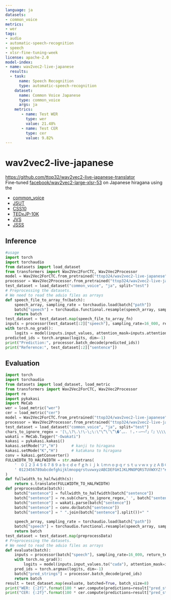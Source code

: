 ```yaml
---
language: ja
datasets:
- common_voice
metrics:
- wer
tags:
- audio
- automatic-speech-recognition
- speech
- xlsr-fine-tuning-week
license: apache-2.0
model-index:
- name: wav2vec2-live-japanese
  results:
  - task:
      name: Speech Recognition
      type: automatic-speech-recognition
    dataset:
      name: Common Voice Japanese
      type: common_voice
      args: ja
    metrics:
       - name: Test WER
         type: wer
         value: 21.48%
       - name: Test CER
         type: cer
         value: 9.82%
---
```

# wav2vec2-live-japanese
https://github.com/ttop32/wav2vec2-live-japanese-translator    
Fine-tuned [facebook/wav2vec2-large-xlsr-53](https://huggingface.co/facebook/wav2vec2-large-xlsr-53) on Japanese hiragana using the 
- [common_voice](https://huggingface.co/datasets/common_voice)     
- [JSUT](https://sites.google.com/site/shinnosuketakamichi/publication/jsut)     
- [CSS10](https://github.com/Kyubyong/css10)     
- [TEDxJP-10K](https://github.com/laboroai/TEDxJP-10K)     
- [JVS](https://sites.google.com/site/shinnosuketakamichi/research-topics/jvs_corpus)
- [JSSS](https://sites.google.com/site/shinnosuketakamichi/research-topics/jsss_corpus)
## Inference
```python
#usage
import torch
import torchaudio
from datasets import load_dataset
from transformers import Wav2Vec2ForCTC, Wav2Vec2Processor
model = Wav2Vec2ForCTC.from_pretrained("ttop324/wav2vec2-live-japanese")
processor = Wav2Vec2Processor.from_pretrained("ttop324/wav2vec2-live-japanese")
test_dataset = load_dataset("common_voice", "ja", split="test")
# Preprocessing the datasets.
# We need to read the aduio files as arrays
def speech_file_to_array_fn(batch):
    speech_array, sampling_rate = torchaudio.load(batch["path"])
    batch["speech"] = torchaudio.functional.resample(speech_array, sampling_rate, 16000)[0].numpy()    
    return batch
test_dataset = test_dataset.map(speech_file_to_array_fn)
inputs = processor(test_dataset[:2]["speech"], sampling_rate=16_000, return_tensors="pt", padding=True)
with torch.no_grad():
	logits = model(inputs.input_values, attention_mask=inputs.attention_mask).logits
predicted_ids = torch.argmax(logits, dim=-1)
print("Prediction:", processor.batch_decode(predicted_ids))
print("Reference:", test_dataset[:2]["sentence"])
```
## Evaluation
```python
import torch
import torchaudio
from datasets import load_dataset, load_metric
from transformers import Wav2Vec2ForCTC, Wav2Vec2Processor
import re
import pykakasi 
import MeCab
wer = load_metric("wer")
cer = load_metric("cer")
model = Wav2Vec2ForCTC.from_pretrained("ttop324/wav2vec2-live-japanese").to("cuda")
processor = Wav2Vec2Processor.from_pretrained("ttop324/wav2vec2-live-japanese")
test_dataset = load_dataset("common_voice", "ja", split="test")
chars_to_ignore_regex = '[\,\?\.\!\-\;\:\"\“\‘\”\�‘、。．！，・―─~｢｣『』\\\\※\[\]\{\}「」〇？…]'
wakati = MeCab.Tagger("-Owakati")
kakasi = pykakasi.kakasi()
kakasi.setMode("J","H")      # kanji to hiragana
kakasi.setMode("K","H")      # katakana to hiragana
conv = kakasi.getConverter()
FULLWIDTH_TO_HALFWIDTH = str.maketrans(
    '　０１２３４５６７８９ａｂｃｄｅｆｇｈｉｊｋｌｍｎｏｐｑｒｓｔｕｖｗｘｙｚＡＢＣＤＥＦＧＨＩＪＫＬＭＮＯＰＱＲＳＴＵＶＷＸＹＺ！゛＃＄％＆（）＊＋、ー。／：；〈＝〉？＠［］＾＿‘｛｜｝～',
    ' 0123456789abcdefghijklmnopqrstuvwxyzABCDEFGHIJKLMNOPQRSTUVWXYZ!"#$%&()*+,-./:;<=>?@[]^_`{|}~',
)
def fullwidth_to_halfwidth(s):
    return s.translate(FULLWIDTH_TO_HALFWIDTH)
def preprocessData(batch):
    batch["sentence"] = fullwidth_to_halfwidth(batch["sentence"])
    batch["sentence"] = re.sub(chars_to_ignore_regex,' ', batch["sentence"]).lower()  #remove special char
    batch["sentence"] = wakati.parse(batch["sentence"])                              #add space
    batch["sentence"] = conv.do(batch["sentence"])                                   #covert to hiragana
    batch["sentence"] = " ".join(batch["sentence"].split())+" "                         #remove multiple space 
    
    speech_array, sampling_rate = torchaudio.load(batch["path"])
    batch["speech"] = torchaudio.functional.resample(speech_array, sampling_rate, 16000)[0].numpy()    
    return batch
test_dataset = test_dataset.map(preprocessData)
# Preprocessing the datasets.
# We need to read the aduio files as arrays
def evaluate(batch):
	inputs = processor(batch["speech"], sampling_rate=16_000, return_tensors="pt", padding=True)
	with torch.no_grad():
		logits = model(inputs.input_values.to("cuda"), attention_mask=inputs.attention_mask.to("cuda")).logits
	pred_ids = torch.argmax(logits, dim=-1)
	batch["pred_strings"] = processor.batch_decode(pred_ids)
	return batch
result = test_dataset.map(evaluate, batched=True, batch_size=8)
print("WER: {:2f}".format(100 * wer.compute(predictions=result["pred_strings"], references=result["sentence"])))
print("CER: {:2f}".format(100 * cer.compute(predictions=result["pred_strings"], references=result["sentence"])))
```